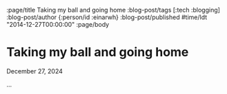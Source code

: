 :page/title Taking my ball and going home
:blog-post/tags [:tech :blogging]
:blog-post/author {:person/id :einarwh}
:blog-post/published #time/ldt "2014-12-27T00:00:00"
:page/body

# Taking my ball and going home

<p class="blog-post-date">December 27, 2024</p>

...

